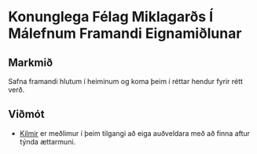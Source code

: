 # Konunglega Félag Miklagarðs Í Málefnum Framandi Eignamiðlunar

## Markmið
Safna framandi hlutum í heiminum og koma þeim í réttar hendur fyrir rétt verð.

## Viðmót
- [Kilmir](/players/bussurnar/kilmir_salaris.md) er meðlimur í þeim tilgangi að 
  eiga auðveldara með að finna aftur týnda ættarmuni.
